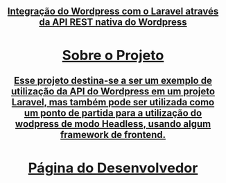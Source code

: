 
<h2 align="center"><a href="https://sostenesdias.com" target="_blank">Integração do Wordpress com o Laravel através da API REST nativa do Wordpress</2>

## Sobre o Projeto

Esse projeto destina-se a ser um exemplo de utilização da API do Wordpress em um projeto Laravel, mas também pode ser utilizada como um ponto de partida para a utilização do wodpress de modo Headless, usando algum framework de frontend.

<h2 align="center"><a href="https://sostenesdias.com" target="_blank">Página do Desenvolvedor</2>
